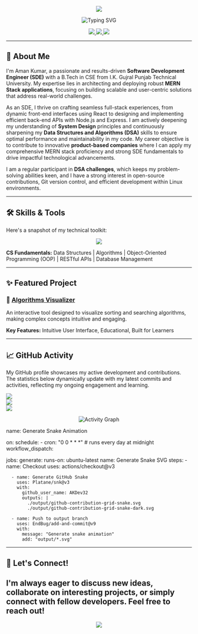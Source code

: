 <p align="center">
  <img src="https://capsule-render.vercel.app/api?type=waving&color=0:00b3ff,100:2af598&height=120&section=header&text=Hi!%20I'm%20Aman%20Kumar&fontSize=42&animation=fadeIn" />
</p>
<p align="center">
  <img src="https://readme-typing-svg.demolab.com?font=Fira+Code&pause=1000&color=00b3ff&center=true&vCenter=true&width=435&lines=Software+Development+Engineer;Full+Stack+MERN+Developer;System+Design+Learner" alt="Typing SVG" />
</p>
<p align="center">
  <a href="https://linkedin.com/in/aman32" target="_blank">
    <img src="https://img.shields.io/badge/LinkedIn-0A66C2?style=for-the-badge&logo=linkedin&logoColor=white" />
  </a>
  <a href="https://leetcode.com/Aman_LeetMind" target="_blank">
    <img src="https://img.shields.io/badge/LeetCode-FFA116?style=for-the-badge&logo=leetcode&logoColor=black" />
  </a>
  <a href="mailto:amanku6936@gmail.com" target="_blank">
    <img src="https://img.shields.io/badge/Gmail-EA4335?style=for-the-badge&logo=gmail&logoColor=white" />
  </a>
</p>

---

## 👋 About Me

I'm Aman Kumar, a passionate and results-driven **Software Development Engineer (SDE)** with a B.Tech in CSE from I.K. Gujral Punjab Technical University. My expertise lies in architecting and deploying robust **MERN Stack applications**, focusing on building scalable and user-centric solutions that address real-world challenges.

As an SDE, I thrive on crafting seamless full-stack experiences, from dynamic front-end interfaces using React to designing and implementing efficient back-end APIs with Node.js and Express. I am actively deepening my understanding of **System Design** principles and continuously sharpening my **Data Structures and Algorithms (DSA)** skills to ensure optimal performance and maintainability in my code. My career objective is to contribute to innovative **product-based companies** where I can apply my comprehensive MERN stack proficiency and strong SDE fundamentals to drive impactful technological advancements.

I am a regular participant in **DSA challenges**, which keeps my problem-solving abilities keen, and I have a strong interest in open-source contributions, Git version control, and efficient development within Linux environments.

---


## 🛠️ Skills & Tools

Here's a snapshot of my technical toolkit:

<p align="center">
  <a href="https://skillicons.dev">
    <img src="https://skillicons.dev/icons?i=js,html,css,react,nodejs,express,mongodb,git,linux,postman,vscode" />
  </a>
</p>

**CS Fundamentals:** Data Structures | Algorithms | Object-Oriented Programming (OOP) | RESTful APIs | Database Management

---

## ✨ Featured Project

### 🎯 [Algorithms Visualizer](https://github.com/amankumarthakur63/Algorithm-Visualizer)
An interactive tool designed to visualize sorting and searching algorithms, making complex concepts intuitive and engaging.

**Key Features:** Intuitive User Interface, Educational, Built for Learners

---

## 📈 GitHub Activity

My GitHub profile showcases my active development and contributions. The statistics below dynamically update with my latest commits and activities, reflecting my ongoing engagement and learning.

![](https://github-readme-stats.vercel.app/api?username=AKDev32&theme=dark&hide_border=false&include_all_commits=false&count_private=false)<br/>
![](https://nirzak-streak-stats.vercel.app/?user=AKDev32&theme=dark&hide_border=false)<br/>
![](https://github-readme-stats.vercel.app/api/top-langs/?username=AKDEV32&theme=dark&hide_border=false&include_all_commits=false&count_private=false&layout=compact)<br/>
<p align="center">
  <img src="https://github-readme-activity-graph.vercel.app/graph?username=AKDev32&bg_color=0d1117&color=c9d1d9&line=58a6ff&point=58a6ff&area=true&hide_border=false" alt="Activity Graph"/>
</p>

name: Generate Snake Animation

on:
  schedule:
    - cron: "0 0 * * *" # runs every day at midnight
  workflow_dispatch:

jobs:
  generate:
    runs-on: ubuntu-latest
    name: Generate Snake SVG
    steps:
      - name: Checkout
        uses: actions/checkout@v3

      - name: Generate GitHub Snake
        uses: Platane/snk@v3
        with:
          github_user_name: AKDev32
          outputs: |
            ./output/github-contribution-grid-snake.svg
            ./output/github-contribution-grid-snake-dark.svg

      - name: Push to output branch
        uses: EndBug/add-and-commit@v9
        with:
          message: "Generate snake animation"
          add: "output/*.svg"

---

## 🔗 Let's Connect!

I'm always eager to discuss new ideas, collaborate on interesting projects, or simply connect with fellow developers. Feel free to reach out!
---

<p align="center">
  <img src="https://capsule-render.vercel.app/api?type=waving&color=0:00b3ff,100:2af598&height=100&section=footer" />
</p>

